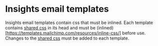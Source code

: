 # Insights email templates

Insights email templates contain css that must be inlined. Each template contains [shared css](https://github.com/RedHatInsights/frontend-assets/blob/master/src/email-assets/email-templates/email-template.css) in its head and must be (inlined)[https://templates.mailchimp.com/resources/inline-css/] before use. Changes to the [shared css](https://github.com/RedHatInsights/frontend-assets/blob/master/src/email-assets/email-templates/email-template.css) must be added to each template.

